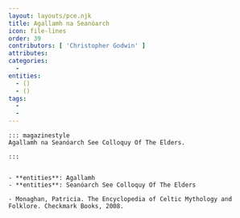 ```yaml
---
layout: layouts/pce.njk
title: Agallamh na Seanóarch
icon: file-lines
order: 39
contributors: [ 'Christopher Godwin' ]
attributes:
categories:
  - 
entities:
  - ()
  - ()
tags:
  - 
  - 
---
```

``` tab [group1:Info]
::: magazinestyle
Agallamh na Seanóarch See Colloquy Of The Elders.

:::
```
``` tab [group1:Attributes]
```
``` tab [group1:Entities]
- **entities**: Agallamh
- **entities**: Seanóarch See Colloquy Of The Elders
```
``` tab [group1:Sources]
- Monaghan, Patricia. The Encyclopedia of Celtic Mythology and Folklore. Checkmark Books, 2008.
```
